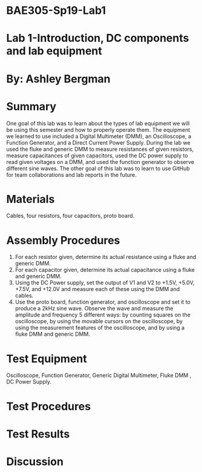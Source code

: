 # BAE305-Sp19-Lab1

# Lab 1-Introduction, DC components and lab equipment
# By: Ashley Bergman 

# Summary
One goal of this lab was to learn about the types of lab equipment we will be using this semester and how to properly operate them. The equipment we learned to use included a Digital Multimeter (DMM), an Oscilloscope, a Function Generator, and a Direct Current Power Supply. During the lab we used the fluke and generic DMM to measure resistances of given resistors, measure capacitances of given capacitors, used the DC power supply to read given voltages on a DMM, and used the function generator to observe different sine waves. The other goal of this lab was to learn to use GitHub for team collaborations and lab reports in the future. 

# Materials
Cables, four resistors, four capacitors, proto board.

# Assembly Procedures
1. For each resistor given, determine its actual resistance using a fluke and generic DMM.
2. For each capacitor given, determine its actual capacitance using a fluke and generic DMM.
3. Using the DC Power supply, set the output of V1 and V2 to +1.5V, +5.0V, +7.5V, and +12.0V and measure each of these using the DMM and cables. 
4. Use the proto board, function generator, and oscilloscope and set it to produce a 2kHz sine wave. Observe the wave and measure the amplitude and frequency 5 different ways: by counting squares on the oscilloscope, by using the movable cursors on the oscilloscope, by using the measurement features of the oscilloscope, and by using a fluke DMM and generic DMM. 

# Test Equipment
Oscilloscope, Function Generator, Generic Digital Multimeter, Fluke DMM , DC Power Supply. 

# Test Procedures

# Test Results

# Discussion

